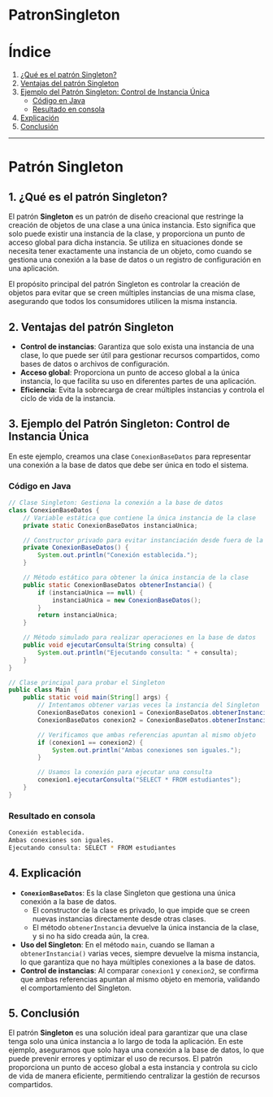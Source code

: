 # PatronSingleton

# Índice

1. [¿Qué es el patrón Singleton?](#1-¿qué-es-el-patrón-singleton)
2. [Ventajas del patrón Singleton](#2-ventajas-del-patrón-singleton)
3. [Ejemplo del Patrón Singleton: Control de Instancia Única](#3-ejemplo-del-patrón-singleton-control-de-instancia-única)
   - [Código en Java](#código-en-java)
   - [Resultado en consola](#resultado-en-consola)
4. [Explicación](#explicación)
5. [Conclusión](#conclusión)

---

# Patrón Singleton

## 1. ¿Qué es el patrón Singleton?

El patrón **Singleton** es un patrón de diseño creacional que restringe la creación de objetos de una clase a una única instancia. Esto significa que solo puede existir una instancia de la clase, y proporciona un punto de acceso global para dicha instancia. Se utiliza en situaciones donde se necesita tener exactamente una instancia de un objeto, como cuando se gestiona una conexión a la base de datos o un registro de configuración en una aplicación.

El propósito principal del patrón Singleton es controlar la creación de objetos para evitar que se creen múltiples instancias de una misma clase, asegurando que todos los consumidores utilicen la misma instancia.

## 2. Ventajas del patrón Singleton

- **Control de instancias**: Garantiza que solo exista una instancia de una clase, lo que puede ser útil para gestionar recursos compartidos, como bases de datos o archivos de configuración.
- **Acceso global**: Proporciona un punto de acceso global a la única instancia, lo que facilita su uso en diferentes partes de una aplicación.
- **Eficiencia**: Evita la sobrecarga de crear múltiples instancias y controla el ciclo de vida de la instancia.
  
## 3. Ejemplo del Patrón Singleton: Control de Instancia Única

En este ejemplo, creamos una clase `ConexionBaseDatos` para representar una conexión a la base de datos que debe ser única en todo el sistema.

### Código en Java

```java
// Clase Singleton: Gestiona la conexión a la base de datos
class ConexionBaseDatos {
    // Variable estática que contiene la única instancia de la clase
    private static ConexionBaseDatos instanciaUnica;

    // Constructor privado para evitar instanciación desde fuera de la clase
    private ConexionBaseDatos() {
        System.out.println("Conexión establecida.");
    }

    // Método estático para obtener la única instancia de la clase
    public static ConexionBaseDatos obtenerInstancia() {
        if (instanciaUnica == null) {
            instanciaUnica = new ConexionBaseDatos();
        }
        return instanciaUnica;
    }

    // Método simulado para realizar operaciones en la base de datos
    public void ejecutarConsulta(String consulta) {
        System.out.println("Ejecutando consulta: " + consulta);
    }
}

// Clase principal para probar el Singleton
public class Main {
    public static void main(String[] args) {
        // Intentamos obtener varias veces la instancia del Singleton
        ConexionBaseDatos conexion1 = ConexionBaseDatos.obtenerInstancia();
        ConexionBaseDatos conexion2 = ConexionBaseDatos.obtenerInstancia();

        // Verificamos que ambas referencias apuntan al mismo objeto
        if (conexion1 == conexion2) {
            System.out.println("Ambas conexiones son iguales.");
        }

        // Usamos la conexión para ejecutar una consulta
        conexion1.ejecutarConsulta("SELECT * FROM estudiantes");
    }
}
```
### Resultado en consola

```bash
Conexión establecida.
Ambas conexiones son iguales.
Ejecutando consulta: SELECT * FROM estudiantes

```

## 4. Explicación

- **`ConexionBaseDatos`**: Es la clase Singleton que gestiona una única conexión a la base de datos.
    - El constructor de la clase es privado, lo que impide que se creen nuevas instancias directamente desde otras clases.
    - El método `obtenerInstancia` devuelve la única instancia de la clase, y si no ha sido creada aún, la crea.
- **Uso del Singleton**: En el método `main`, cuando se llaman a `obtenerInstancia()` varias veces, siempre devuelve la misma instancia, lo que garantiza que no haya múltiples conexiones a la base de datos.
- **Control de instancias**: Al comparar `conexion1` y `conexion2`, se confirma que ambas referencias apuntan al mismo objeto en memoria, validando el comportamiento del Singleton.

## 5. Conclusión

El patrón **Singleton** es una solución ideal para garantizar que una clase tenga solo una única instancia a lo largo de toda la aplicación. En este ejemplo, aseguramos que solo haya una conexión a la base de datos, lo que puede prevenir errores y optimizar el uso de recursos. El patrón proporciona un punto de acceso global a esta instancia y controla su ciclo de vida de manera eficiente, permitiendo centralizar la gestión de recursos compartidos.



